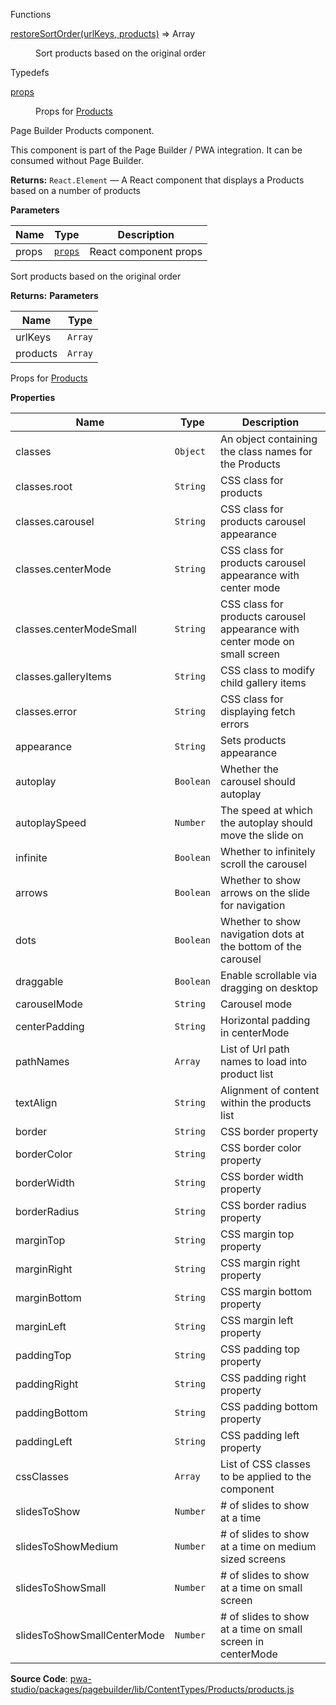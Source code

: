 
Functions

<dl>
<dt><a href="#restoreSortOrder">restoreSortOrder(urlKeys, products)</a> ⇒ <inlineCode>Array</inlineCode></dt>
<dd>

Sort products based on the original order

</dd>
</dl>

Typedefs

<dl>
<dt><a href="#props">props</a></dt>
<dd>

Props for [Products](#Products)

</dd>
</dl>

Page Builder Products component.

This component is part of the Page Builder / PWA integration. It can be consumed without Page Builder.

**Returns:**
`React.Element`
   — A React component that displays a Products based on a number of products

**Parameters**

| Name | Type | Description |
| --- | --- | --- |
| props | [`props`](#props) | React component props |

Sort products based on the original order

**Returns:**
**Parameters**

| Name | Type |
| --- | --- |
| urlKeys | `Array` |
| products | `Array` |

Props for [Products](#Products)

**Properties**

| Name | Type | Description |
| --- | --- | --- |
| classes | `Object` | An object containing the class names for the Products |
| classes.root | `String` | CSS class for products |
| classes.carousel | `String` | CSS class for products carousel appearance |
| classes.centerMode | `String` | CSS class for products carousel appearance with center mode |
| classes.centerModeSmall | `String` | CSS class for products carousel appearance with center mode on small screen |
| classes.galleryItems | `String` | CSS class to modify child gallery items |
| classes.error | `String` | CSS class for displaying fetch errors |
| appearance | `String` | Sets products appearance |
| autoplay | `Boolean` | Whether the carousel should autoplay |
| autoplaySpeed | `Number` | The speed at which the autoplay should move the slide on |
| infinite | `Boolean` | Whether to infinitely scroll the carousel |
| arrows | `Boolean` | Whether to show arrows on the slide for navigation |
| dots | `Boolean` | Whether to show navigation dots at the bottom of the carousel |
| draggable | `Boolean` | Enable scrollable via dragging on desktop |
| carouselMode | `String` | Carousel mode |
| centerPadding | `String` | Horizontal padding in centerMode |
| pathNames | `Array` | List of Url path names to load into product list |
| textAlign | `String` | Alignment of content within the products list |
| border | `String` | CSS border property |
| borderColor | `String` | CSS border color property |
| borderWidth | `String` | CSS border width property |
| borderRadius | `String` | CSS border radius property |
| marginTop | `String` | CSS margin top property |
| marginRight | `String` | CSS margin right property |
| marginBottom | `String` | CSS margin bottom property |
| marginLeft | `String` | CSS margin left property |
| paddingTop | `String` | CSS padding top property |
| paddingRight | `String` | CSS padding right property |
| paddingBottom | `String` | CSS padding bottom property |
| paddingLeft | `String` | CSS padding left property |
| cssClasses | `Array` | List of CSS classes to be applied to the component |
| slidesToShow | `Number` | # of slides to show at a time |
| slidesToShowMedium | `Number` | # of slides to show at a time on medium sized screens |
| slidesToShowSmall | `Number` | # of slides to show at a time on small screen |
| slidesToShowSmallCenterMode | `Number` | # of slides to show at a time on small screen in centerMode |

**Source Code**: [pwa-studio/packages/pagebuilder/lib/ContentTypes/Products/products.js](https://github.com/magento/pwa-studio/blob/develop/packages/pagebuilder/lib/ContentTypes/Products/products.js)
